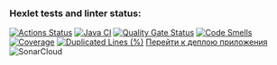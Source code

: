 ### Hexlet tests and linter status:
[![Actions Status](https://github.com/Asya-67/java-project-72/actions/workflows/hexlet-check.yml/badge.svg)](https://github.com/Asya-67/java-project-72/actions)
[![Java CI](https://github.com/Asya-67/java-project-72/actions/workflows/CI.yml/badge.svg)](https://github.com/Asya-67/java-project-72/actions/workflows/CI.yml)
[![Quality Gate Status](https://sonarcloud.io/api/project_badges/measure?project=Asya-67_java-project-72&metric=alert_status)](https://sonarcloud.io/summary/new_code?id=Asya-67_java-project-72)
[![Code Smells](https://sonarcloud.io/api/project_badges/measure?project=Asya-67_java-project-72&metric=code_smells)](https://sonarcloud.io/summary/new_code?id=Asya-67_java-project-72)
[![Coverage](https://sonarcloud.io/api/project_badges/measure?project=Asya-67_java-project-72&metric=coverage)](https://sonarcloud.io/summary/new_code?id=Asya-67_java-project-72)
[![Duplicated Lines (%)](https://sonarcloud.io/api/project_badges/measure?project=Asya-67_java-project-72&metric=duplicated_lines_density)](https://sonarcloud.io/summary/new_code?id=Asya-67_java-project-72)
[Перейти к деплою приложения](https://java-project-72-1-s3pe.onrender.com)
![SonarCloud](https://sonarcloud.io/api/project_badges/measure?project=Asya-67_java-project-72&metric=alert_status)




